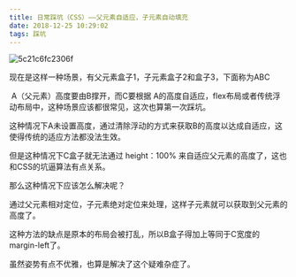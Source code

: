 ```yaml
---
title: 日常踩坑（CSS）——父元素自适应，子元素自动填充    
date: 2018-12-25 10:29:02
tags: 踩坑
---
```




![5c21c6fc2306f](https://i.loli.net/2018/12/25/5c21c6fc2306f.png)

现在是这样一种场景，有父元素盒子1，子元素盒子2和盒子3，下面称为ABC

 A（父元素）高度要由B撑开，而C要根据 A的高度自适应，flex布局或者传统浮动布局中，这种场景应该都很常见，这次也算第一次踩坑。



这种情况下A未设置高度，通过清除浮动的方式来获取B的高度以达成自适应，这使得传统的适应方法都没法生效。

但是这种情况下C盒子就无法通过 height：100%  来自适应父元素的高度了，这也和CSS的坑逼算法有点关系。

那么这种情况下应该怎么解决呢？



通过父元素相对定位，子元素绝对定位来处理，这样子元素就可以获取到父元素的高度了。

这种方法的缺点是原本的布局会被打乱，所以B盒子得加上等同于C宽度的margin-left了。

虽然姿势有点不优雅，也算是解决了这个疑难杂症了。




